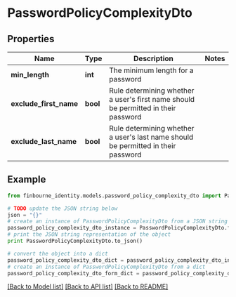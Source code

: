 # PasswordPolicyComplexityDto


## Properties
Name | Type | Description | Notes
------------ | ------------- | ------------- | -------------
**min_length** | **int** | The minimum length for a password | 
**exclude_first_name** | **bool** | Rule determining whether a user&#39;s first name should be permitted in their password | 
**exclude_last_name** | **bool** | Rule determining whether a user&#39;s last name should be permitted in their password | 

## Example

```python
from finbourne_identity.models.password_policy_complexity_dto import PasswordPolicyComplexityDto

# TODO update the JSON string below
json = "{}"
# create an instance of PasswordPolicyComplexityDto from a JSON string
password_policy_complexity_dto_instance = PasswordPolicyComplexityDto.from_json(json)
# print the JSON string representation of the object
print PasswordPolicyComplexityDto.to_json()

# convert the object into a dict
password_policy_complexity_dto_dict = password_policy_complexity_dto_instance.to_dict()
# create an instance of PasswordPolicyComplexityDto from a dict
password_policy_complexity_dto_form_dict = password_policy_complexity_dto.from_dict(password_policy_complexity_dto_dict)
```
[[Back to Model list]](../README.md#documentation-for-models) [[Back to API list]](../README.md#documentation-for-api-endpoints) [[Back to README]](../README.md)


